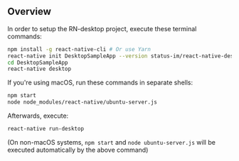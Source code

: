 ## Overview

In order to setup the RN-desktop project, execute these terminal commands:

```sh
npm install -g react-native-cli # Or use Yarn
react-native init DesktopSampleApp --version status-im/react-native-desktop
cd DesktopSampleApp
react-native desktop
```

If you're using macOS, run these commands in separate shells:
```sh
npm start
node node_modules/react-native/ubuntu-server.js
```

Afterwards, execute:
```sh
react-native run-desktop
```
(On non-macOS systems, `npm start` and `node ubuntu-server.js` will be executed automatically by the above command)

